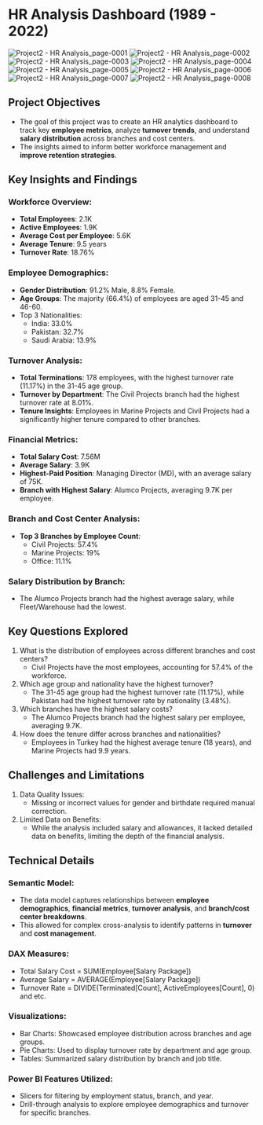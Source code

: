 
# HR Analysis Dashboard (1989 - 2022)

![Project2 - HR Analysis_page-0001](https://github.com/user-attachments/assets/13afcc92-e3bd-40c2-b76d-c58d116f393b)
![Project2 - HR Analysis_page-0002](https://github.com/user-attachments/assets/d3867845-07bc-4215-9d36-a78db6fbeea8)
![Project2 - HR Analysis_page-0003](https://github.com/user-attachments/assets/8809af9f-593a-49af-9075-c8a75cee1088)
![Project2 - HR Analysis_page-0004](https://github.com/user-attachments/assets/0e684277-dbc5-4a95-b46b-0cbc2598bb1c)
![Project2 - HR Analysis_page-0005](https://github.com/user-attachments/assets/d9a266e5-2e95-43c0-b547-d0cadc6858db)
![Project2 - HR Analysis_page-0006](https://github.com/user-attachments/assets/87781722-3b03-4de1-adfd-d71f29bff90b)
![Project2 - HR Analysis_page-0007](https://github.com/user-attachments/assets/4d806944-2c8b-4fa3-8490-d9fae455e71a)
![Project2 - HR Analysis_page-0008](https://github.com/user-attachments/assets/1c56bad2-94f9-441b-8c2d-3cc39120757e)


## Project Objectives
- The goal of this project was to create an HR analytics dashboard to track key **employee metrics**, analyze **turnover trends**, and understand **salary distribution** across branches and cost centers. 
- The insights aimed to inform better workforce management and **improve retention strategies**.

## Key Insights and Findings
### Workforce Overview:

- **Total Employees**: 2.1K
- **Active Employees**: 1.9K
- **Average Cost per Employee**: 5.6K
- **Average Tenure**: 9.5 years
- **Turnover Rate**: 18.76%
### Employee Demographics:

- **Gender Distribution**: 91.2% Male, 8.8% Female.
- **Age Groups**: The majority (66.4%) of employees are aged 31-45 and 46-60.
- Top 3 Nationalities:
  - India: 33.0%
  - Pakistan: 32.7%
  - Saudi Arabia: 13.9%

### Turnover Analysis:

- **Total Terminations**: 178 employees, with the highest turnover rate (11.17%) in the 31-45 age group.
- **Turnover by Department**: The Civil Projects branch had the highest turnover rate at 8.01%.
- **Tenure Insights**: Employees in Marine Projects and Civil Projects had a significantly higher tenure compared to other branches.
###  Financial Metrics:

- **Total Salary Cost**: 7.56M
- **Average Salary**: 3.9K
- **Highest-Paid Position**: Managing Director (MD), with an average salary of 75K.
- **Branch with Highest Salary**: Alumco Projects, averaging 9.7K per employee.
### Branch and Cost Center Analysis:

- **Top 3 Branches by Employee Count**:
   - Civil Projects: 57.4%
   - Marine Projects: 19%
   - Office: 11.1%
### Salary Distribution by Branch:
- The Alumco Projects branch had the highest average salary, while Fleet/Warehouse had the lowest.
## Key Questions Explored
1. What is the distribution of employees across different branches and cost centers?
   - Civil Projects have the most employees, accounting for 57.4% of the workforce.
2. Which age group and nationality have the highest turnover?
   - The 31-45 age group had the highest turnover rate (11.17%), while Pakistan had the highest turnover rate by nationality (3.48%).
4. Which branches have the highest salary costs?
   - The Alumco Projects branch had the highest salary per employee, averaging 9.7K.
4. How does the tenure differ across branches and nationalities?
   - Employees in Turkey had the highest average tenure (18 years), and Marine Projects had 9.9 years.
## Challenges and Limitations
1. Data Quality Issues:
   - Missing or incorrect values for gender and birthdate required manual correction.
2. Limited Data on Benefits:
   - While the analysis included salary and allowances, it lacked detailed data on benefits, limiting the depth of the financial analysis.
## Technical Details
### Semantic Model:
* The data model captures relationships between **employee demographics**, **financial metrics**, **turnover analysis**, and **branch/cost center breakdowns**.
* This allowed for complex cross-analysis to identify patterns in **turnover** and **cost management**.
### DAX Measures:

- Total Salary Cost = SUM(Employee[Salary Package])
- Average Salary = AVERAGE(Employee[Salary Package])
- Turnover Rate = DIVIDE(Terminated[Count], ActiveEmployees[Count], 0) and etc.

### Visualizations:

- Bar Charts: Showcased employee distribution across branches and age groups.
- Pie Charts: Used to display turnover rate by department and age group.
- Tables: Summarized salary distribution by branch and job title.
### Power BI Features Utilized:

- Slicers for filtering by employment status, branch, and year.
- Drill-through analysis to explore employee demographics and turnover for specific branches.
